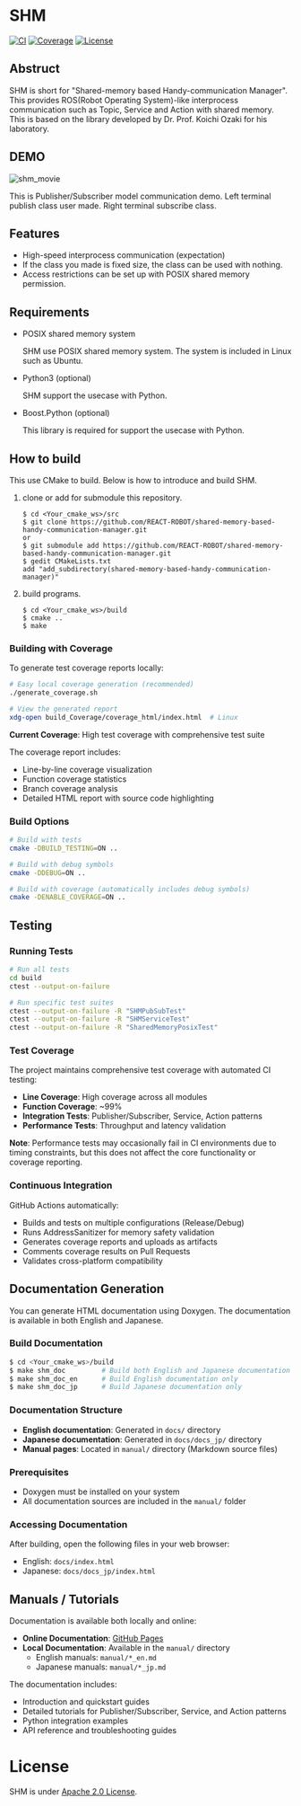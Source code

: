 # SHM

[![CI](https://github.com/REACT-ROBOT/shared-memory-based-handy-communication-manager/workflows/Shared%20Memory%20Communication%20Manager%20CI/badge.svg)](https://github.com/REACT-ROBOT/shared-memory-based-handy-communication-manager/actions)
[![Coverage](https://img.shields.io/endpoint?url=https://gist.githubusercontent.com/hijimasa/0de6c8879fb6085dd4e0fdbc3b4cf451/raw/shm_coverage.json)](https://github.com/REACT-ROBOT/shared-memory-based-handy-communication-manager/actions "Live coverage from CI")
[![License](https://img.shields.io/badge/license-MIT-blue.svg)](LICENSE)

## Abstruct

SHM is short for "Shared-memory based Handy-communication Manager".
This provides ROS(Robot Operating System)-like interprocess communication such as Topic, Service and Action with shared memory.
This is based on the library developed by Dr. Prof. Koichi Ozaki for his laboratory.

## DEMO

![shm_movie](https://user-images.githubusercontent.com/30435850/222885743-e069eb7a-e07d-4f8c-89e5-f71b443fc39e.gif)

This is Publisher/Subscriber model communication demo.
Left terminal publish class user made.
Right terminal subscribe class.

## Features

- High-speed interprocess communication (expectation)
- If the class you made is fixed size, the class can be used with nothing.
- Access restrictions can be set up with POSIX shared memory permission.

## Requirements

- POSIX shared memory system

  SHM use POSIX shared memory system.
  The system is included in Linux such as Ubuntu.

- Python3 (optional)

  SHM support the usecase with Python.

- Boost.Python (optional)

  This library is required for support the usecase with Python.

## How to build

This use CMake to build.
Below is how to introduce and build SHM.

1. clone or add for submodule this repository.
   ```
   $ cd <Your_cmake_ws>/src
   $ git clone https://github.com/REACT-ROBOT/shared-memory-based-handy-communication-manager.git
   or
   $ git submodule add https://github.com/REACT-ROBOT/shared-memory-based-handy-communication-manager.git
   $ gedit CMakeLists.txt
   add "add_subdirectory(shared-memory-based-handy-communication-manager)"
   ```

2. build programs.
   ```
   $ cd <Your_cmake_ws>/build
   $ cmake ..
   $ make
   ```

### Building with Coverage

To generate test coverage reports locally:

```bash
# Easy local coverage generation (recommended)
./generate_coverage.sh

# View the generated report
xdg-open build_Coverage/coverage_html/index.html  # Linux
```

**Current Coverage**: High test coverage with comprehensive test suite

The coverage report includes:
- Line-by-line coverage visualization
- Function coverage statistics  
- Branch coverage analysis
- Detailed HTML report with source code highlighting

### Build Options

```bash
# Build with tests
cmake -DBUILD_TESTING=ON ..

# Build with debug symbols
cmake -DDEBUG=ON ..

# Build with coverage (automatically includes debug symbols)
cmake -DENABLE_COVERAGE=ON ..
```

## Testing

### Running Tests

```bash
# Run all tests
cd build
ctest --output-on-failure

# Run specific test suites
ctest --output-on-failure -R "SHMPubSubTest"
ctest --output-on-failure -R "SHMServiceTest" 
ctest --output-on-failure -R "SharedMemoryPosixTest"
```

### Test Coverage

The project maintains comprehensive test coverage with automated CI testing:

- **Line Coverage**: High coverage across all modules
- **Function Coverage**: ~99%
- **Integration Tests**: Publisher/Subscriber, Service, Action patterns
- **Performance Tests**: Throughput and latency validation

**Note**: Performance tests may occasionally fail in CI environments due to timing constraints, but this does not affect the core functionality or coverage reporting.

### Continuous Integration

GitHub Actions automatically:
- Builds and tests on multiple configurations (Release/Debug)
- Runs AddressSanitizer for memory safety validation
- Generates coverage reports and uploads as artifacts
- Comments coverage results on Pull Requests
- Validates cross-platform compatibility

## Documentation Generation

You can generate HTML documentation using Doxygen. The documentation is available in both English and Japanese.

### Build Documentation

```bash
$ cd <Your_cmake_ws>/build
$ make shm_doc         # Build both English and Japanese documentation
$ make shm_doc_en      # Build English documentation only
$ make shm_doc_jp      # Build Japanese documentation only
```

### Documentation Structure

- **English documentation**: Generated in `docs/` directory
- **Japanese documentation**: Generated in `docs/docs_jp/` directory
- **Manual pages**: Located in `manual/` directory (Markdown source files)

### Prerequisites

- Doxygen must be installed on your system
- All documentation sources are included in the `manual/` folder

### Accessing Documentation

After building, open the following files in your web browser:
- English: `docs/index.html`
- Japanese: `docs/docs_jp/index.html`

## Manuals / Tutorials

Documentation is available both locally and online:

- **Online Documentation**: [GitHub Pages](https://react-robot.github.io/shared-memory-based-handy-communication-manager/index.html)
- **Local Documentation**: Available in the `manual/` directory
  - English manuals: `manual/*_en.md`
  - Japanese manuals: `manual/*_jp.md`

The documentation includes:
- Introduction and quickstart guides
- Detailed tutorials for Publisher/Subscriber, Service, and Action patterns
- Python integration examples
- API reference and troubleshooting guides

# License

SHM is under [Apache 2.0 License](https://www.apache.org/licenses/LICENSE-2.0).
